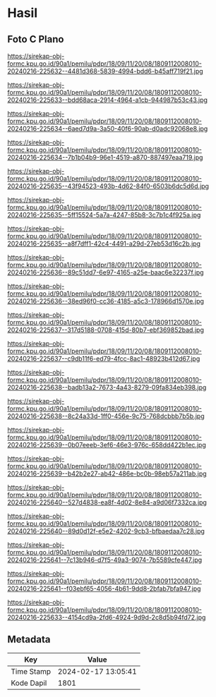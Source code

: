 # Hasil

## Foto C Plano

https://sirekap-obj-formc.kpu.go.id/90a1/pemilu/pdpr/18/09/11/20/08/1809112008010-20240216-225632--4481d368-5839-4994-bdd6-b45aff719f21.jpg

https://sirekap-obj-formc.kpu.go.id/90a1/pemilu/pdpr/18/09/11/20/08/1809112008010-20240216-225633--bdd68aca-2914-4964-a1cb-944987b53c43.jpg

https://sirekap-obj-formc.kpu.go.id/90a1/pemilu/pdpr/18/09/11/20/08/1809112008010-20240216-225634--6aed7d9a-3a50-40f6-90ab-d0adc92068e8.jpg

https://sirekap-obj-formc.kpu.go.id/90a1/pemilu/pdpr/18/09/11/20/08/1809112008010-20240216-225634--7b1b04b9-96e1-4519-a870-887497eaa719.jpg

https://sirekap-obj-formc.kpu.go.id/90a1/pemilu/pdpr/18/09/11/20/08/1809112008010-20240216-225635--43f94523-493b-4d62-84f0-6503b6dc5d6d.jpg

https://sirekap-obj-formc.kpu.go.id/90a1/pemilu/pdpr/18/09/11/20/08/1809112008010-20240216-225635--5ff15524-5a7a-4247-85b8-3c7b1c4f925a.jpg

https://sirekap-obj-formc.kpu.go.id/90a1/pemilu/pdpr/18/09/11/20/08/1809112008010-20240216-225635--a8f7dff1-42c4-4491-a29d-27eb53d16c2b.jpg

https://sirekap-obj-formc.kpu.go.id/90a1/pemilu/pdpr/18/09/11/20/08/1809112008010-20240216-225636--89c51dd7-6e97-4165-a25e-baac6e32237f.jpg

https://sirekap-obj-formc.kpu.go.id/90a1/pemilu/pdpr/18/09/11/20/08/1809112008010-20240216-225636--38ed96f0-cc36-4185-a5c3-178966d1570e.jpg

https://sirekap-obj-formc.kpu.go.id/90a1/pemilu/pdpr/18/09/11/20/08/1809112008010-20240216-225637--317d5188-0708-415d-80b7-ebf369852bad.jpg

https://sirekap-obj-formc.kpu.go.id/90a1/pemilu/pdpr/18/09/11/20/08/1809112008010-20240216-225637--c9db11f6-ed79-4fcc-8ac1-48923b412d67.jpg

https://sirekap-obj-formc.kpu.go.id/90a1/pemilu/pdpr/18/09/11/20/08/1809112008010-20240216-225638--badb13a2-7673-4a43-8279-09fa834eb398.jpg

https://sirekap-obj-formc.kpu.go.id/90a1/pemilu/pdpr/18/09/11/20/08/1809112008010-20240216-225638--8c24a33d-1ff0-456e-9c75-768dcbbb7b5b.jpg

https://sirekap-obj-formc.kpu.go.id/90a1/pemilu/pdpr/18/09/11/20/08/1809112008010-20240216-225639--0b07eeeb-3ef6-46e3-976c-658dd422b1ec.jpg

https://sirekap-obj-formc.kpu.go.id/90a1/pemilu/pdpr/18/09/11/20/08/1809112008010-20240216-225639--b42b2e27-ab42-486e-bc0b-98eb57a211ab.jpg

https://sirekap-obj-formc.kpu.go.id/90a1/pemilu/pdpr/18/09/11/20/08/1809112008010-20240216-225640--527d4838-ea8f-4d02-8e84-a9d06f7332ca.jpg

https://sirekap-obj-formc.kpu.go.id/90a1/pemilu/pdpr/18/09/11/20/08/1809112008010-20240216-225640--89d0d12f-e5e2-4202-9cb3-bfbaedaa7c28.jpg

https://sirekap-obj-formc.kpu.go.id/90a1/pemilu/pdpr/18/09/11/20/08/1809112008010-20240216-225641--7c13b946-d7f5-49a3-9074-7b5589cfe447.jpg

https://sirekap-obj-formc.kpu.go.id/90a1/pemilu/pdpr/18/09/11/20/08/1809112008010-20240216-225641--f03ebf65-4056-4b61-9dd8-2bfab7bfa947.jpg

https://sirekap-obj-formc.kpu.go.id/90a1/pemilu/pdpr/18/09/11/20/08/1809112008010-20240216-225633--4154cd9a-2fd6-4924-9d9d-2c8d5b94fd72.jpg


## Metadata

| Key        | Value               |
| ---------- | ------------------- |
| Time Stamp | 2024-02-17 13:05:41 |
| Kode Dapil | 1801                |



